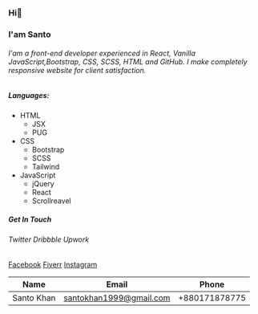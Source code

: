 ### Hi👋
### I'am Santo

###### I'am a front-end developer experienced in React, Vanilla JavaScript,Bootstrap, CSS, SCSS, HTML and GitHub. I make completely responsive website for client satisfaction.

##### Languages:
* HTML
  * JSX
  * PUG
* CSS
    * Bootstrap
    * SCSS
    * Tailwind
* JavaScript
  * jQuery
  * React
  * Scrollreavel

##### Get In Touch
###### Twitter Dribbble Upwork
[Facebook](https://facebook.com/SantoKhan1999) [Fiverr](https://fiverr.com/santokhan494) [Instagram](https://facebook.com/santokhan1999)

| Name | Email | Phone |
| ---- | ---- | ---- |
| Santo Khan | santokhan1999@gmail.com | +880171878775 |

<!--
**santokhan/santokhan** is a ✨ _special_ ✨ repository because its `README.md` (this file) appears on your GitHub profile.

Here are some ideas to get you started:

- 🔭 I’m currently working on ...
- 🌱 I’m currently learning ...
- 👯 I’m looking to collaborate on ...
- 🤔 I’m looking for help with ...
- 💬 Ask me about ...
- 📫 How to reach me: ...
- 😄 Pronouns: ...
- ⚡ Fun fact: ...
-->

